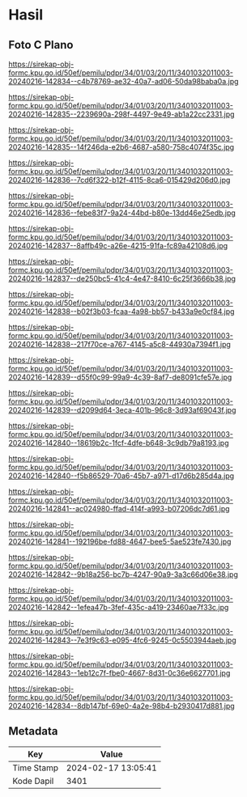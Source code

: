 # Hasil

## Foto C Plano

https://sirekap-obj-formc.kpu.go.id/50ef/pemilu/pdpr/34/01/03/20/11/3401032011003-20240216-142834--c4b78769-ae32-40a7-ad06-50da98baba0a.jpg

https://sirekap-obj-formc.kpu.go.id/50ef/pemilu/pdpr/34/01/03/20/11/3401032011003-20240216-142835--2239690a-298f-4497-9e49-ab1a22cc2331.jpg

https://sirekap-obj-formc.kpu.go.id/50ef/pemilu/pdpr/34/01/03/20/11/3401032011003-20240216-142835--14f246da-e2b6-4687-a580-758c4074f35c.jpg

https://sirekap-obj-formc.kpu.go.id/50ef/pemilu/pdpr/34/01/03/20/11/3401032011003-20240216-142836--7cd6f322-b12f-4115-8ca6-015429d206d0.jpg

https://sirekap-obj-formc.kpu.go.id/50ef/pemilu/pdpr/34/01/03/20/11/3401032011003-20240216-142836--febe83f7-9a24-44bd-b80e-13dd46e25edb.jpg

https://sirekap-obj-formc.kpu.go.id/50ef/pemilu/pdpr/34/01/03/20/11/3401032011003-20240216-142837--8affb49c-a26e-4215-91fa-fc89a42108d6.jpg

https://sirekap-obj-formc.kpu.go.id/50ef/pemilu/pdpr/34/01/03/20/11/3401032011003-20240216-142837--de250bc5-41c4-4e47-8410-6c25f3666b38.jpg

https://sirekap-obj-formc.kpu.go.id/50ef/pemilu/pdpr/34/01/03/20/11/3401032011003-20240216-142838--b02f3b03-fcaa-4a98-bb57-b433a9e0cf84.jpg

https://sirekap-obj-formc.kpu.go.id/50ef/pemilu/pdpr/34/01/03/20/11/3401032011003-20240216-142838--217f70ce-a767-4145-a5c8-44930a7394f1.jpg

https://sirekap-obj-formc.kpu.go.id/50ef/pemilu/pdpr/34/01/03/20/11/3401032011003-20240216-142839--d55f0c99-99a9-4c39-8af7-de8091cfe57e.jpg

https://sirekap-obj-formc.kpu.go.id/50ef/pemilu/pdpr/34/01/03/20/11/3401032011003-20240216-142839--d2099d64-3eca-401b-96c8-3d93af69043f.jpg

https://sirekap-obj-formc.kpu.go.id/50ef/pemilu/pdpr/34/01/03/20/11/3401032011003-20240216-142840--18619b2c-1fcf-4dfe-b648-3c9db79a8193.jpg

https://sirekap-obj-formc.kpu.go.id/50ef/pemilu/pdpr/34/01/03/20/11/3401032011003-20240216-142840--f5b86529-70a6-45b7-a971-d17d6b285d4a.jpg

https://sirekap-obj-formc.kpu.go.id/50ef/pemilu/pdpr/34/01/03/20/11/3401032011003-20240216-142841--ac024980-ffad-414f-a993-b07206dc7d61.jpg

https://sirekap-obj-formc.kpu.go.id/50ef/pemilu/pdpr/34/01/03/20/11/3401032011003-20240216-142841--192196be-fd88-4647-bee5-5ae523fe7430.jpg

https://sirekap-obj-formc.kpu.go.id/50ef/pemilu/pdpr/34/01/03/20/11/3401032011003-20240216-142842--9b18a256-bc7b-4247-90a9-3a3c66d06e38.jpg

https://sirekap-obj-formc.kpu.go.id/50ef/pemilu/pdpr/34/01/03/20/11/3401032011003-20240216-142842--1efea47b-3fef-435c-a419-23460ae7f33c.jpg

https://sirekap-obj-formc.kpu.go.id/50ef/pemilu/pdpr/34/01/03/20/11/3401032011003-20240216-142843--7e3f9c63-e095-4fc6-9245-0c5503944aeb.jpg

https://sirekap-obj-formc.kpu.go.id/50ef/pemilu/pdpr/34/01/03/20/11/3401032011003-20240216-142843--1eb12c7f-fbe0-4667-8d31-0c36e6627701.jpg

https://sirekap-obj-formc.kpu.go.id/50ef/pemilu/pdpr/34/01/03/20/11/3401032011003-20240216-142834--8db147bf-69e0-4a2e-98b4-b2930417d881.jpg


## Metadata

| Key        | Value               |
| ---------- | ------------------- |
| Time Stamp | 2024-02-17 13:05:41 |
| Kode Dapil | 3401                |



